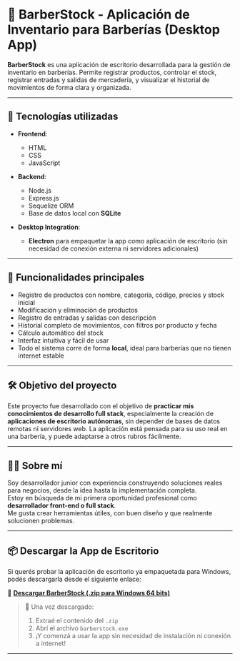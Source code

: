 # 💈 BarberStock - Aplicación de Inventario para Barberías (Desktop App)

**BarberStock** es una aplicación de escritorio desarrollada para la gestión de inventario en barberías. Permite registrar productos, controlar el stock, registrar entradas y salidas de mercadería, y visualizar el historial de movimientos de forma clara y organizada.

---

## 🚀 Tecnologías utilizadas

- **Frontend**:  
  - HTML  
  - CSS  
  - JavaScript

- **Backend**:  
  - Node.js  
  - Express.js  
  - Sequelize ORM  
  - Base de datos local con **SQLite**

- **Desktop Integration**:  
  - **Electron** para empaquetar la app como aplicación de escritorio (sin necesidad de conexión externa ni servidores adicionales)

---

## 🧩 Funcionalidades principales

- Registro de productos con nombre, categoría, código, precios y stock inicial  
- Modificación y eliminación de productos  
- Registro de entradas y salidas con descripción  
- Historial completo de movimientos, con filtros por producto y fecha  
- Cálculo automático del stock  
- Interfaz intuitiva y fácil de usar  
- Todo el sistema corre de forma **local**, ideal para barberías que no tienen internet estable

---

## 🛠️ Objetivo del proyecto

Este proyecto fue desarrollado con el objetivo de **practicar mis conocimientos de desarrollo full stack**, especialmente la creación de **aplicaciones de escritorio autónomas**, sin depender de bases de datos remotas ni servidores web. La aplicación está pensada para su uso real en una barbería, y puede adaptarse a otros rubros fácilmente.

---

## 👨‍💻 Sobre mí

Soy desarrollador junior con experiencia construyendo soluciones reales para negocios, desde la idea hasta la implementación completa.  
Estoy en búsqueda de mi primera oportunidad profesional como **desarrollador front-end o full stack**.  
Me gusta crear herramientas útiles, con buen diseño y que realmente solucionen problemas.


---

## 📦 Descargar la App de Escritorio

Si querés probar la aplicación de escritorio ya empaquetada para Windows, podés descargarla desde el siguiente enlace:

🔽 **[Descargar BarberStock (.zip para Windows 64 bits)](https://drive.google.com/file/d/1Nldsyn0Tk3JAJ04fnO8axyiOk1kAJEPR/view?usp=sharing)**

> 📁 Una vez descargado:
> 1. Extraé el contenido del `.zip`
> 2. Abrí el archivo `barberstock.exe`
> 3. ¡Y comenzá a usar la app sin necesidad de instalación ni conexión a internet!

---

